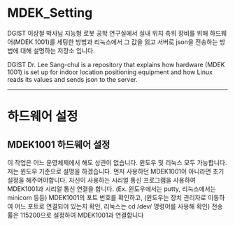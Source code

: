 # MDEK_Setting

DGIST 이상철 박사님 지능형 로봇 공학 연구실에서 실내 위치 측위 장비를 위해 하드웨어(MDEK 1001)를 세팅한 방법과 리눅스에서 그 값을 읽고 서버로 json을 전송하는 방법에 대해 설명하는 저장소 입니다.

DGIST Dr. Lee Sang-chul is a repository that explains how hardware (MDEK 1001) is set up for indoor location positioning equipment and how Linux reads its values and sends json to the server.

--------------------------------------------------------------------------------------------------------------

# 하드웨어 설정
## MDEK1001 하드웨어 설정

이 작업은 어느 운영체제에서 해도 상관이 없습니다. 윈도우 및 리눅스 모두 가능합니다. 저는 윈도우 기준으로 설명을 하겠습니다.
먼저 사용하던 MDEK1001이 아니라면 초기 설정을 해주어야합니다.
자신이 사용하는 시리얼 통신 프로그램을 사용하여 MDEK1001과 시리얼 통신 연결을 합니다. (Ex. 윈도우에서는 putty, 리눅스에서는 minicom 등등)
MDEK1001의 포트 번호를 확인하고, (윈도우는 장치 관리자로 이동하여 어느 포트로 연결되어 있는지 확인, 리눅스는 cd /dev/ 명령어를 사용해 확인)
전송률은 115200으로 설정하여 MDEK1001과 연결합니다
